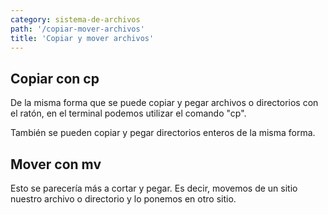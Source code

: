 ```yaml
---
category: sistema-de-archivos
path: '/copiar-mover-archivos'
title: 'Copiar y mover archivos'
---
```


## Copiar con cp
De la misma forma que se puede copiar y pegar archivos o directorios con el ratón, en el terminal podemos utilizar el comando "cp".

<script id="asciicast-kW32xSWZpRxwReNX2PDJRW1Gk" src="https://asciinema.org/a/kW32xSWZpRxwReNX2PDJRW1Gk.js" data-size="medium" data-rows="20" async></script>

También se pueden copiar y pegar directorios enteros de la misma forma.

## Mover con mv
Esto se parecería más a cortar y pegar. Es decir, movemos de un sitio nuestro archivo o directorio y lo ponemos en otro sitio.

<script id="asciicast-04bDcAvaTopGWbbkRfdOBoXVy" src="https://asciinema.org/a/04bDcAvaTopGWbbkRfdOBoXVy.js" data-size="medium" data-rows="20" async></script>

